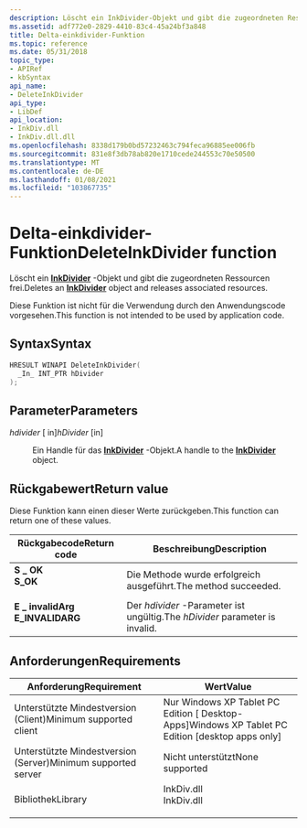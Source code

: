 ```yaml
---
description: Löscht ein InkDivider-Objekt und gibt die zugeordneten Ressourcen frei.
ms.assetid: adf772e0-2829-4410-83c4-45a24bf3a848
title: Delta-einkdivider-Funktion
ms.topic: reference
ms.date: 05/31/2018
topic_type:
- APIRef
- kbSyntax
api_name:
- DeleteInkDivider
api_type:
- LibDef
api_location:
- InkDiv.dll
- InkDiv.dll.dll
ms.openlocfilehash: 8338d179b0bd57232463c794feca96885ee006fb
ms.sourcegitcommit: 831e8f3db78ab820e1710cede244553c70e50500
ms.translationtype: MT
ms.contentlocale: de-DE
ms.lasthandoff: 01/08/2021
ms.locfileid: "103867735"
---
```

# <a name="deleteinkdivider-function"></a><span data-ttu-id="15721-103">Delta-einkdivider-Funktion</span><span class="sxs-lookup"><span data-stu-id="15721-103">DeleteInkDivider function</span></span>

<span data-ttu-id="15721-104">Löscht ein [**InkDivider**](inkdivider-class.md) -Objekt und gibt die zugeordneten Ressourcen frei.</span><span class="sxs-lookup"><span data-stu-id="15721-104">Deletes an [**InkDivider**](inkdivider-class.md) object and releases associated resources.</span></span>

<span data-ttu-id="15721-105">Diese Funktion ist nicht für die Verwendung durch den Anwendungscode vorgesehen.</span><span class="sxs-lookup"><span data-stu-id="15721-105">This function is not intended to be used by application code.</span></span>

## <a name="syntax"></a><span data-ttu-id="15721-106">Syntax</span><span class="sxs-lookup"><span data-stu-id="15721-106">Syntax</span></span>


```C++
HRESULT WINAPI DeleteInkDivider(
  _In_ INT_PTR hDivider
);
```



## <a name="parameters"></a><span data-ttu-id="15721-107">Parameter</span><span class="sxs-lookup"><span data-stu-id="15721-107">Parameters</span></span>

<dl> <dt>

<span data-ttu-id="15721-108">*hdivider* \[ in\]</span><span class="sxs-lookup"><span data-stu-id="15721-108">*hDivider* \[in\]</span></span>
</dt> <dd>

<span data-ttu-id="15721-109">Ein Handle für das [**InkDivider**](inkdivider-class.md) -Objekt.</span><span class="sxs-lookup"><span data-stu-id="15721-109">A handle to the [**InkDivider**](inkdivider-class.md) object.</span></span>

</dd> </dl>

## <a name="return-value"></a><span data-ttu-id="15721-110">Rückgabewert</span><span class="sxs-lookup"><span data-stu-id="15721-110">Return value</span></span>

<span data-ttu-id="15721-111">Diese Funktion kann einen dieser Werte zurückgeben.</span><span class="sxs-lookup"><span data-stu-id="15721-111">This function can return one of these values.</span></span>



| <span data-ttu-id="15721-112">Rückgabecode</span><span class="sxs-lookup"><span data-stu-id="15721-112">Return code</span></span>                                                                                  | <span data-ttu-id="15721-113">Beschreibung</span><span class="sxs-lookup"><span data-stu-id="15721-113">Description</span></span>                                     |
|----------------------------------------------------------------------------------------------|-------------------------------------------------|
| <dl> <span data-ttu-id="15721-114"><dt>**S \_ OK**</dt></span><span class="sxs-lookup"><span data-stu-id="15721-114"><dt>**S\_OK**</dt></span></span> </dl>         | <span data-ttu-id="15721-115">Die Methode wurde erfolgreich ausgeführt.</span><span class="sxs-lookup"><span data-stu-id="15721-115">The method succeeded.</span></span><br/>                |
| <dl> <span data-ttu-id="15721-116"><dt>**E \_ invalidArg**</dt></span><span class="sxs-lookup"><span data-stu-id="15721-116"><dt>**E\_INVALIDARG**</dt></span></span> </dl> | <span data-ttu-id="15721-117">Der *hdivider* -Parameter ist ungültig.</span><span class="sxs-lookup"><span data-stu-id="15721-117">The *hDivider* parameter is invalid.</span></span><br/> |



 

## <a name="requirements"></a><span data-ttu-id="15721-118">Anforderungen</span><span class="sxs-lookup"><span data-stu-id="15721-118">Requirements</span></span>



| <span data-ttu-id="15721-119">Anforderung</span><span class="sxs-lookup"><span data-stu-id="15721-119">Requirement</span></span> | <span data-ttu-id="15721-120">Wert</span><span class="sxs-lookup"><span data-stu-id="15721-120">Value</span></span> |
|-------------------------------------|---------------------------------------------------------------------------------------|
| <span data-ttu-id="15721-121">Unterstützte Mindestversion (Client)</span><span class="sxs-lookup"><span data-stu-id="15721-121">Minimum supported client</span></span><br/> | <span data-ttu-id="15721-122">Nur Windows XP Tablet PC Edition \[ Desktop-Apps\]</span><span class="sxs-lookup"><span data-stu-id="15721-122">Windows XP Tablet PC Edition \[desktop apps only\]</span></span><br/>                         |
| <span data-ttu-id="15721-123">Unterstützte Mindestversion (Server)</span><span class="sxs-lookup"><span data-stu-id="15721-123">Minimum supported server</span></span><br/> | <span data-ttu-id="15721-124">Nicht unterstützt</span><span class="sxs-lookup"><span data-stu-id="15721-124">None supported</span></span><br/>                                                             |
| <span data-ttu-id="15721-125">Bibliothek</span><span class="sxs-lookup"><span data-stu-id="15721-125">Library</span></span><br/>                  | <dl> <span data-ttu-id="15721-126"><dt>InkDiv.dll</dt></span><span class="sxs-lookup"><span data-stu-id="15721-126"><dt>InkDiv.dll</dt></span></span> </dl> |



 

 




